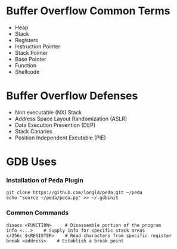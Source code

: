 # Buffer Overflow Common Terms
* Heap
* Stack
* Registers
* Instruction Pointer
* Stack Pointer
* Base Pointer
* Function
* Shellcode
# Buffer Overflow Defenses
* Non executable (NX) Stack
* Address Space Layout Randomization (ASLR)
* Data Execution Prevention (DEP)
* Stack Canaries
* Position Independent Excutable (PIE)
# GDB Uses
### Installation of Peda Plugin
```
git clone https://github.com/longld/peda.git ~/peda
echo "source ~/peda/peda.py" >> ~/.gdbinit
```
### Common Commands
```
disass <FUNCTION>     # Disassemble portion of the program
info <...>    # Supply info for specific stack areas
x/256c $<REGISTER>    # Read characters from specific register
break <address>    # Establish a break point
```
